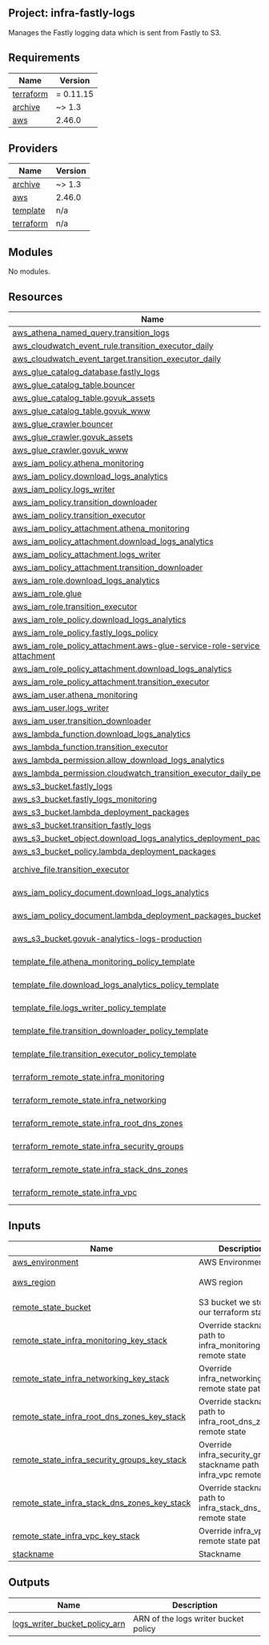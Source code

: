 ## Project: infra-fastly-logs

Manages the Fastly logging data which is sent from Fastly to S3.

## Requirements

| Name | Version |
|------|---------|
| <a name="requirement_terraform"></a> [terraform](#requirement\_terraform) | = 0.11.15 |
| <a name="requirement_archive"></a> [archive](#requirement\_archive) | ~> 1.3 |
| <a name="requirement_aws"></a> [aws](#requirement\_aws) | 2.46.0 |

## Providers

| Name | Version |
|------|---------|
| <a name="provider_archive"></a> [archive](#provider\_archive) | ~> 1.3 |
| <a name="provider_aws"></a> [aws](#provider\_aws) | 2.46.0 |
| <a name="provider_template"></a> [template](#provider\_template) | n/a |
| <a name="provider_terraform"></a> [terraform](#provider\_terraform) | n/a |

## Modules

No modules.

## Resources

| Name | Type |
|------|------|
| [aws_athena_named_query.transition_logs](https://registry.terraform.io/providers/hashicorp/aws/2.46.0/docs/resources/athena_named_query) | resource |
| [aws_cloudwatch_event_rule.transition_executor_daily](https://registry.terraform.io/providers/hashicorp/aws/2.46.0/docs/resources/cloudwatch_event_rule) | resource |
| [aws_cloudwatch_event_target.transition_executor_daily](https://registry.terraform.io/providers/hashicorp/aws/2.46.0/docs/resources/cloudwatch_event_target) | resource |
| [aws_glue_catalog_database.fastly_logs](https://registry.terraform.io/providers/hashicorp/aws/2.46.0/docs/resources/glue_catalog_database) | resource |
| [aws_glue_catalog_table.bouncer](https://registry.terraform.io/providers/hashicorp/aws/2.46.0/docs/resources/glue_catalog_table) | resource |
| [aws_glue_catalog_table.govuk_assets](https://registry.terraform.io/providers/hashicorp/aws/2.46.0/docs/resources/glue_catalog_table) | resource |
| [aws_glue_catalog_table.govuk_www](https://registry.terraform.io/providers/hashicorp/aws/2.46.0/docs/resources/glue_catalog_table) | resource |
| [aws_glue_crawler.bouncer](https://registry.terraform.io/providers/hashicorp/aws/2.46.0/docs/resources/glue_crawler) | resource |
| [aws_glue_crawler.govuk_assets](https://registry.terraform.io/providers/hashicorp/aws/2.46.0/docs/resources/glue_crawler) | resource |
| [aws_glue_crawler.govuk_www](https://registry.terraform.io/providers/hashicorp/aws/2.46.0/docs/resources/glue_crawler) | resource |
| [aws_iam_policy.athena_monitoring](https://registry.terraform.io/providers/hashicorp/aws/2.46.0/docs/resources/iam_policy) | resource |
| [aws_iam_policy.download_logs_analytics](https://registry.terraform.io/providers/hashicorp/aws/2.46.0/docs/resources/iam_policy) | resource |
| [aws_iam_policy.logs_writer](https://registry.terraform.io/providers/hashicorp/aws/2.46.0/docs/resources/iam_policy) | resource |
| [aws_iam_policy.transition_downloader](https://registry.terraform.io/providers/hashicorp/aws/2.46.0/docs/resources/iam_policy) | resource |
| [aws_iam_policy.transition_executor](https://registry.terraform.io/providers/hashicorp/aws/2.46.0/docs/resources/iam_policy) | resource |
| [aws_iam_policy_attachment.athena_monitoring](https://registry.terraform.io/providers/hashicorp/aws/2.46.0/docs/resources/iam_policy_attachment) | resource |
| [aws_iam_policy_attachment.download_logs_analytics](https://registry.terraform.io/providers/hashicorp/aws/2.46.0/docs/resources/iam_policy_attachment) | resource |
| [aws_iam_policy_attachment.logs_writer](https://registry.terraform.io/providers/hashicorp/aws/2.46.0/docs/resources/iam_policy_attachment) | resource |
| [aws_iam_policy_attachment.transition_downloader](https://registry.terraform.io/providers/hashicorp/aws/2.46.0/docs/resources/iam_policy_attachment) | resource |
| [aws_iam_role.download_logs_analytics](https://registry.terraform.io/providers/hashicorp/aws/2.46.0/docs/resources/iam_role) | resource |
| [aws_iam_role.glue](https://registry.terraform.io/providers/hashicorp/aws/2.46.0/docs/resources/iam_role) | resource |
| [aws_iam_role.transition_executor](https://registry.terraform.io/providers/hashicorp/aws/2.46.0/docs/resources/iam_role) | resource |
| [aws_iam_role_policy.download_logs_analytics](https://registry.terraform.io/providers/hashicorp/aws/2.46.0/docs/resources/iam_role_policy) | resource |
| [aws_iam_role_policy.fastly_logs_policy](https://registry.terraform.io/providers/hashicorp/aws/2.46.0/docs/resources/iam_role_policy) | resource |
| [aws_iam_role_policy_attachment.aws-glue-service-role-service-attachment](https://registry.terraform.io/providers/hashicorp/aws/2.46.0/docs/resources/iam_role_policy_attachment) | resource |
| [aws_iam_role_policy_attachment.download_logs_analytics](https://registry.terraform.io/providers/hashicorp/aws/2.46.0/docs/resources/iam_role_policy_attachment) | resource |
| [aws_iam_role_policy_attachment.transition_executor](https://registry.terraform.io/providers/hashicorp/aws/2.46.0/docs/resources/iam_role_policy_attachment) | resource |
| [aws_iam_user.athena_monitoring](https://registry.terraform.io/providers/hashicorp/aws/2.46.0/docs/resources/iam_user) | resource |
| [aws_iam_user.logs_writer](https://registry.terraform.io/providers/hashicorp/aws/2.46.0/docs/resources/iam_user) | resource |
| [aws_iam_user.transition_downloader](https://registry.terraform.io/providers/hashicorp/aws/2.46.0/docs/resources/iam_user) | resource |
| [aws_lambda_function.download_logs_analytics](https://registry.terraform.io/providers/hashicorp/aws/2.46.0/docs/resources/lambda_function) | resource |
| [aws_lambda_function.transition_executor](https://registry.terraform.io/providers/hashicorp/aws/2.46.0/docs/resources/lambda_function) | resource |
| [aws_lambda_permission.allow_download_logs_analytics](https://registry.terraform.io/providers/hashicorp/aws/2.46.0/docs/resources/lambda_permission) | resource |
| [aws_lambda_permission.cloudwatch_transition_executor_daily_permission](https://registry.terraform.io/providers/hashicorp/aws/2.46.0/docs/resources/lambda_permission) | resource |
| [aws_s3_bucket.fastly_logs](https://registry.terraform.io/providers/hashicorp/aws/2.46.0/docs/resources/s3_bucket) | resource |
| [aws_s3_bucket.fastly_logs_monitoring](https://registry.terraform.io/providers/hashicorp/aws/2.46.0/docs/resources/s3_bucket) | resource |
| [aws_s3_bucket.lambda_deployment_packages](https://registry.terraform.io/providers/hashicorp/aws/2.46.0/docs/resources/s3_bucket) | resource |
| [aws_s3_bucket.transition_fastly_logs](https://registry.terraform.io/providers/hashicorp/aws/2.46.0/docs/resources/s3_bucket) | resource |
| [aws_s3_bucket_object.download_logs_analytics_deployment_package](https://registry.terraform.io/providers/hashicorp/aws/2.46.0/docs/resources/s3_bucket_object) | resource |
| [aws_s3_bucket_policy.lambda_deployment_packages](https://registry.terraform.io/providers/hashicorp/aws/2.46.0/docs/resources/s3_bucket_policy) | resource |
| [archive_file.transition_executor](https://registry.terraform.io/providers/hashicorp/archive/latest/docs/data-sources/file) | data source |
| [aws_iam_policy_document.download_logs_analytics](https://registry.terraform.io/providers/hashicorp/aws/2.46.0/docs/data-sources/iam_policy_document) | data source |
| [aws_iam_policy_document.lambda_deployment_packages_bucket_access](https://registry.terraform.io/providers/hashicorp/aws/2.46.0/docs/data-sources/iam_policy_document) | data source |
| [aws_s3_bucket.govuk-analytics-logs-production](https://registry.terraform.io/providers/hashicorp/aws/2.46.0/docs/data-sources/s3_bucket) | data source |
| [template_file.athena_monitoring_policy_template](https://registry.terraform.io/providers/hashicorp/template/latest/docs/data-sources/file) | data source |
| [template_file.download_logs_analytics_policy_template](https://registry.terraform.io/providers/hashicorp/template/latest/docs/data-sources/file) | data source |
| [template_file.logs_writer_policy_template](https://registry.terraform.io/providers/hashicorp/template/latest/docs/data-sources/file) | data source |
| [template_file.transition_downloader_policy_template](https://registry.terraform.io/providers/hashicorp/template/latest/docs/data-sources/file) | data source |
| [template_file.transition_executor_policy_template](https://registry.terraform.io/providers/hashicorp/template/latest/docs/data-sources/file) | data source |
| [terraform_remote_state.infra_monitoring](https://registry.terraform.io/providers/hashicorp/terraform/latest/docs/data-sources/remote_state) | data source |
| [terraform_remote_state.infra_networking](https://registry.terraform.io/providers/hashicorp/terraform/latest/docs/data-sources/remote_state) | data source |
| [terraform_remote_state.infra_root_dns_zones](https://registry.terraform.io/providers/hashicorp/terraform/latest/docs/data-sources/remote_state) | data source |
| [terraform_remote_state.infra_security_groups](https://registry.terraform.io/providers/hashicorp/terraform/latest/docs/data-sources/remote_state) | data source |
| [terraform_remote_state.infra_stack_dns_zones](https://registry.terraform.io/providers/hashicorp/terraform/latest/docs/data-sources/remote_state) | data source |
| [terraform_remote_state.infra_vpc](https://registry.terraform.io/providers/hashicorp/terraform/latest/docs/data-sources/remote_state) | data source |

## Inputs

| Name | Description | Type | Default | Required |
|------|-------------|------|---------|:--------:|
| <a name="input_aws_environment"></a> [aws\_environment](#input\_aws\_environment) | AWS Environment | `string` | n/a | yes |
| <a name="input_aws_region"></a> [aws\_region](#input\_aws\_region) | AWS region | `string` | `"eu-west-1"` | no |
| <a name="input_remote_state_bucket"></a> [remote\_state\_bucket](#input\_remote\_state\_bucket) | S3 bucket we store our terraform state in | `string` | n/a | yes |
| <a name="input_remote_state_infra_monitoring_key_stack"></a> [remote\_state\_infra\_monitoring\_key\_stack](#input\_remote\_state\_infra\_monitoring\_key\_stack) | Override stackname path to infra\_monitoring remote state | `string` | `""` | no |
| <a name="input_remote_state_infra_networking_key_stack"></a> [remote\_state\_infra\_networking\_key\_stack](#input\_remote\_state\_infra\_networking\_key\_stack) | Override infra\_networking remote state path | `string` | `""` | no |
| <a name="input_remote_state_infra_root_dns_zones_key_stack"></a> [remote\_state\_infra\_root\_dns\_zones\_key\_stack](#input\_remote\_state\_infra\_root\_dns\_zones\_key\_stack) | Override stackname path to infra\_root\_dns\_zones remote state | `string` | `""` | no |
| <a name="input_remote_state_infra_security_groups_key_stack"></a> [remote\_state\_infra\_security\_groups\_key\_stack](#input\_remote\_state\_infra\_security\_groups\_key\_stack) | Override infra\_security\_groups stackname path to infra\_vpc remote state | `string` | `""` | no |
| <a name="input_remote_state_infra_stack_dns_zones_key_stack"></a> [remote\_state\_infra\_stack\_dns\_zones\_key\_stack](#input\_remote\_state\_infra\_stack\_dns\_zones\_key\_stack) | Override stackname path to infra\_stack\_dns\_zones remote state | `string` | `""` | no |
| <a name="input_remote_state_infra_vpc_key_stack"></a> [remote\_state\_infra\_vpc\_key\_stack](#input\_remote\_state\_infra\_vpc\_key\_stack) | Override infra\_vpc remote state path | `string` | `""` | no |
| <a name="input_stackname"></a> [stackname](#input\_stackname) | Stackname | `string` | n/a | yes |

## Outputs

| Name | Description |
|------|-------------|
| <a name="output_logs_writer_bucket_policy_arn"></a> [logs\_writer\_bucket\_policy\_arn](#output\_logs\_writer\_bucket\_policy\_arn) | ARN of the logs writer bucket policy |
